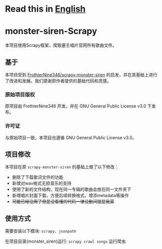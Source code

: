 # Read this in [English](README_en.md)



# monster-siren-Scrapy

本项目使用Scrapy框架，爬取塞壬唱片官网所有歌曲文件。

## 基于
本项目受到 [FrothierNine346/scrapy-monster-siren](https://github.com/FrothierNine346/scrapy-monster-siren) 的启发，并在其基础上进行了改进和发展。我们感谢原作者提供的基础代码和灵感。

### 原始项目版权
原项目由 FrothierNine346 开发，并在 GNU General Public License v3.0 下发布。

### 许可证
与原始项目一致，本项目也遵循 GNU General Public License v3.0。

## 项目修改
本项目在原 `scrapy-monster-siren` 的基础上做了以下修改：
- 删除了下载歌词文件的功能
- 新增对wav格式无损音乐的支持
- 使用了新的文件结构，现在同一专辑的歌曲会放在同一文件夹下
- 新增唱片封面下载，方便后续转换格式，增添metadata等操作
- ~~可能已经没用了但是没看懂的代码一律没删问就是我菜~~

## 使用方式
需要安装以下模块:
`scrapy`、`jsonpath`

在项目目录(monster_siren)运行:
```scrapy crawl songs```
运行爬虫